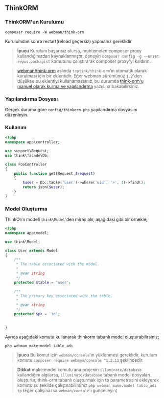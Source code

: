 ## ThinkORM

### ThinkORM'un Kurulumu

`composer require -W webman/think-orm`

Kurulumdan sonra restart(reload geçersiz) yapmanız gereklidir.

> **İpucu**
> Kurulum başarısız olursa, muhtemelen composer proxy kullandığınızdan kaynaklanmıştır, deneyin `composer config -g --unset repos.packagist` komutunu çalıştırarak composer proxy'yi kaldırın.

> [webman/think-orm](https://www.workerman.net/plugin/14) aslında `toptink/think-orm`'ın otomatik olarak kurulması için bir eklentidir. Eğer webman sürümünüz `1.2`'den düşükse bu eklentiyi kullanamazsınız, bu durumda [think-orm'u manuel olarak kurma ve yapılandırma](https://www.workerman.net/a/1289) yazısına bakabilirsiniz.

### Yapılandırma Dosyası
Gerçek duruma göre `config/thinkorm.php` yapılandırma dosyasını düzenleyin.

### Kullanım

```php
<?php
namespace app\controller;

use support\Request;
use think\facade\Db;

class FooController
{
    public function get(Request $request)
    {
        $user = Db::table('user')->where('uid', '>', 1)->find();
        return json($user);
    }
}
```

### Model Oluşturma

ThinkOrm modeli `think\Model`'den miras alır, aşağıdaki gibi bir örnekle;

```php
<?php
namespace app\model;

use think\Model;

class User extends Model
{
    /**
     * The table associated with the model.
     *
     * @var string
     */
    protected $table = 'user';

    /**
     * The primary key associated with the table.
     *
     * @var string
     */
    protected $pk = 'id';

    
}
```

Ayrıca aşağıdaki komutu kullanarak thinkorm tabanlı model oluşturabilirsiniz;

```shell
php webman make:model tablo_adı
```

> **İpucu**
> Bu komut için `webman/console`'ın yüklenmesi gereklidir, kurulum komutu `composer require webman/console ^1.2.13` şeklindedir.

> **Dikkat**
> make:model komutu ana projenin `illuminate/database` kullandığını algılarsa, `illuminate/database` tabanlı model dosyaları oluşturur, think-orm tabanlı oluşturmak için tp parametresini ekleyerek komutu şu şekilde çalıştırabilirsiniz `php webman make:model tablo_adı tp` (Eğer çalışmazsa `webman/console`'ı güncelleyin)
